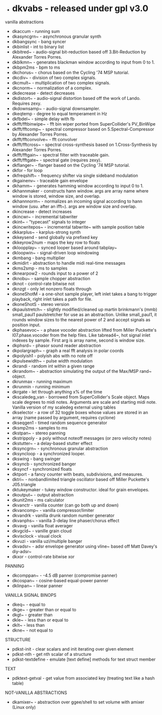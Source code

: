 - # dkvabs - released under gpl v3.0
vanilla abstractions

- dkaccum - running sum
- dkasyncgrn~ - asynchronous granular synth
- dkbangsync - bang syncer
- dkbinlist - int to binary list
- dkbitred~ - audio-signal bit-reduction based off 3.Bit-Reduction by Alexander Torres Porres. 
- dkblkmn~ - generates blackman window according to input from 0 to 1. 
- dkbpm2ms - bpm to ms
- dkchorus~ - chorus based on the Cycling '74 MSP tutorial.
- dkcdiv~ - division of two complex signals. 
- dkcmult~ - multiplication of two complex signals. 
- dkcnorm~ - normalization of a complex. 
- dkdecrease - detect decreases 
- dkdistort~ - audio-signal distortion based off the work of Lando. Requires zexy.
- dkdownsamp~ - audio-signal downsampler.
- dkeqtemp - degree to equal temperament in Hz
- dkfbdel~ - simple delay with fb
- dkfft/fftbinwipe~ - fft bin wiper ported from SuperCollider's PV_BinWipe
- dkfft/fftcomp~ - spectral compressor based on 5.Spectral-Compressor by Alexander Torres Porres.
- dkfft/fftconvolve~ - fft convolver
- dkfft/fftcross~ - spectral cross-synthesis based on 1.Cross-Synthesis by Alexander Torres Porres.
- dkfft/fftgain~ - spectral filter with traceable gain. 
- dkfft/fftgate~ - spectral gate (requires zexy). 
- dkflanger~ - flanger based on the Cycling '74 MSP tutorial.
- dkfor - for loop
- dkfreqshift~ - frequency shifter via single sideband modulation
- dkgainenv~ - traceable gain envelope
- dkhamm~ - generates hamming window according to input 0 to 1. 
- dkhannmaker - constructs hann window. args are array name where window is stored, window size, and overlap.
- dkhannnorm~ - normalizes an incoming signal according to hann window (usu. after an ifft~). args are window size and overlap.
- dkincrease - detect increases 
- dkincwr~ - incremental tabwriter
- dkint~ - "typecast" signals to integer
- dkincwritepos~ - incremental tabwrite~ with sample position table
- dkkarplus~ - karplus-strong synth
- dkkeysend - send globally via prefixed key
- dkkeyrow2num - maps the key row to floats
- dkloopplay~ - synced looper based around tabplay~
- dkloopwin~ - signal-driven loop windowing
- dkmbang - bang multiplier
- dkmidirt - abstraction to handle midi real-time messages
- dkms2smp - ms to samples
- dknearpow2 - rounds input to a power of 2
- dknobu~ - sample chopper abstraction
- dknot - control-rate bitwise not
- dknzgt - only let nonzero floats through
- dkoneShotM - a one-shot sample player, left inlet takes a bang to trigger playback, right inlet takes a path for file. 
- dkoneShotS - stereo version 
- dkpaulstretch~ - slightly modified/cleaned up martin brinkmann's (mmb) small_paul1 paulstretcher for use as an abstraction. Unlike small_paul1, it rounds window sizes to the nearest power of 2 and accept signals as position input.
- dkphasevoc~ - a phase vocoder abstraction lifted from Miller Puckette's I07.phase.vocoder from the help files. Like tabread4~, hot signal inlet indexes by sample. First arg is array name, second is window size. 
- dkphsrd~ - phasor sound reader abstraction
- dkpolargraph~ - graph a real fft analysis in polar coords
- dkpolyish1 - polyish abs with no note off
- dkpulsewidth~ - pulse width modulation
- dkrandi - random int within a given range
- dkrandom~ - abstraction simulating the output of the Max/MSP rand~ object.
- dkrunmax - running maximum
- dkrunmin - running minimum
- dkrgate - let through anything x% of the time
- dkscaledeg_van - borrowed from SuperCollider's Scale object. Maps scale degrees to midi notes. Arguments are scale and starting midi note. Vanilla version of my scaledeg external using tables
- dkselector - a row of 32 toggle boxes whose values are stored in an array (name passed by argument, requires cyclone) 
- dkseqgen1 - timed random sequence generator
- dksmp2ms - samples to ms
- dkstpan~ - stereo panning 
- dkstrippoly - a poly without noteoff messages (or zero velocity notes) 
- dkstutter~ - a delay-based stutter effect
- dksyncgrn~ - synchronous granular abstraction
- dksyncloop - a synchronized looper. 
- dkswing - bang swinger
- dksyncb - synchronized banger
- dksyncf - synchronized floats
- dktport - a fancy counter with beats, subdivisions, and measures. 
- dktri~ - nonbandlimited triangle oscillator based off Miller Puckette's  J05.triangle
- dktukeymaker - tukey window constructor. ideal for grain envelopes. 
- dkoutput~ - output abstraction
- dkunit2ms - ms calculator
- dkvanctr - vanilla counter (can go both up and down)
- dkvancomp~ - vanilla compressor/limiter
- dkvandrk - vanilla drunk random number generator 
- dkvanphs~ - vanilla 3-delay line phaser/chorus effect 
- dkvavg - vanilla float averager
- dkvgcld~ - vanille grain cloud
- dkvisclock - visual clock
- dkvuzi - vanilla uzi/multiple banger
- dkvadsr~ - adsr envelope generator using vline~ based off Matt Davey's  diy-adsr~
- dkxor - control-rate bitwise xor

PANNING
- dkcomppan~ - -4.5 dB panner (compromise panner)
- dkcospan~ - cosine-based equal-power panner
- dklinpan~ - linear panner

VANILLA SIGNAL BINOPS
- dkeq~ - equal to
- dkge~ - greater than or equal to
- dkgt~ - greater than
- dkle~ - less than or equal to
- dklt~ - less than
- dkne~ - not equal to

STRUCTURE
- pdkst-init - clear scalars and init iterating over given element
- pdkst-nth - get nth scalar of a structure 
- pdkst-textdefine - emulate [text define] methods for text struct member

TEXT
- pdktext-getval - get value from associated key (treating text like a hash table)


NOT-VANILLA ABSTRACTIONS
- dkamixer~ - abstraction over ggee/shell to set volume with amixer (Linux only)
